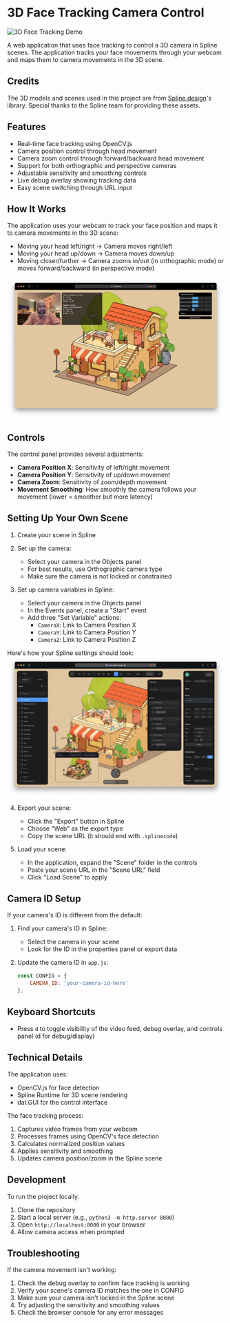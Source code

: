 # 3D Face Tracking Camera Control

![3D Face Tracking Demo](images/3dface.gif)

A web application that uses face tracking to control a 3D camera in Spline scenes. The application tracks your face movements through your webcam and maps them to camera movements in the 3D scene.

## Credits

The 3D models and scenes used in this project are from [Spline.design](https://spline.design)'s library. Special thanks to the Spline team for providing these assets.

## Features

- Real-time face tracking using OpenCV.js
- Camera position control through head movement
- Camera zoom control through forward/backward head movement
- Support for both orthographic and perspective cameras
- Adjustable sensitivity and smoothing controls
- Live debug overlay showing tracking data
- Easy scene switching through URL input

## How It Works

The application uses your webcam to track your face position and maps it to camera movements in the 3D scene:

- Moving your head left/right → Camera moves right/left
- Moving your head up/down → Camera moves down/up
- Moving closer/further → Camera zooms in/out (in orthographic mode) or moves forward/backward (in perspective mode)

![3D Face Tracking Demo](images/3DTrack.png)

## Controls

The control panel provides several adjustments:

- **Camera Position X**: Sensitivity of left/right movement
- **Camera Position Y**: Sensitivity of up/down movement
- **Camera Zoom**: Sensitivity of zoom/depth movement
- **Movement Smoothing**: How smoothly the camera follows your movement (lower = smoother but more latency)

## Setting Up Your Own Scene

1. Create your scene in Spline
2. Set up the camera:
   - Select your camera in the Objects panel
   - For best results, use Orthographic camera type
   - Make sure the camera is not locked or constrained

3. Set up camera variables in Spline:
   - Select your camera in the Objects panel
   - In the Events panel, create a "Start" event
   - Add three "Set Variable" actions:
     - `CameraX`: Link to Camera Position X
     - `CameraY`: Link to Camera Position Y
     - `CameraZ`: Link to Camera Position Z

Here's how your Spline settings should look:
![Spline Camera Variables Setup](images/spline.png)

4. Export your scene:
   - Click the "Export" button in Spline
   - Choose "Web" as the export type
   - Copy the scene URL (it should end with `.splinecode`)

5. Load your scene:
   - In the application, expand the "Scene" folder in the controls
   - Paste your scene URL in the "Scene URL" field
   - Click "Load Scene" to apply

## Camera ID Setup

If your camera's ID is different from the default:

1. Find your camera's ID in Spline:
   - Select the camera in your scene
   - Look for the ID in the properties panel or export data

2. Update the camera ID in `app.js`:
   ```javascript
   const CONFIG = {
       CAMERA_ID: 'your-camera-id-here'
   };
   ```

## Keyboard Shortcuts

- Press `d` to toggle visibility of the video feed, debug overlay, and controls panel (d for debug/display)

## Technical Details

The application uses:
- OpenCV.js for face detection
- Spline Runtime for 3D scene rendering
- dat.GUI for the control interface

The face tracking process:
1. Captures video frames from your webcam
2. Processes frames using OpenCV's face detection
3. Calculates normalized position values
4. Applies sensitivity and smoothing
5. Updates camera position/zoom in the Spline scene

## Development

To run the project locally:

1. Clone the repository
2. Start a local server (e.g., `python3 -m http.server 8000`)
3. Open `http://localhost:8000` in your browser
4. Allow camera access when prompted

## Troubleshooting

If the camera movement isn't working:
1. Check the debug overlay to confirm face tracking is working
2. Verify your scene's camera ID matches the one in CONFIG
3. Make sure your camera isn't locked in the Spline scene
4. Try adjusting the sensitivity and smoothing values
5. Check the browser console for any error messages 